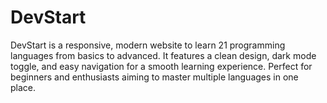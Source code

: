 # DevStart
DevStart is a responsive, modern website to learn 21 programming languages from basics to advanced. It features a clean design, dark mode toggle, and easy navigation for a smooth learning experience. Perfect for beginners and enthusiasts aiming to master multiple languages in one place.

